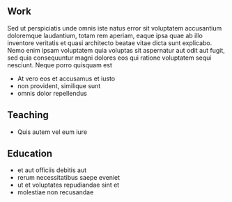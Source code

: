 ## Work

Sed ut perspiciatis unde omnis iste natus error sit voluptatem accusantium doloremque laudantium, totam rem aperiam, eaque ipsa quae ab illo inventore veritatis et quasi architecto beatae vitae dicta sunt explicabo. Nemo enim ipsam voluptatem quia voluptas sit aspernatur aut odit aut fugit, sed quia consequuntur magni dolores eos qui ratione voluptatem sequi nesciunt. Neque porro quisquam est

- At vero eos et accusamus et iusto
- non provident, similique sunt
- omnis dolor repellendus

## Teaching

- Quis autem vel eum iure


## Education

- et aut officiis debitis aut 
- rerum necessitatibus saepe eveniet 
- ut et voluptates repudiandae sint et 
- molestiae non recusandae